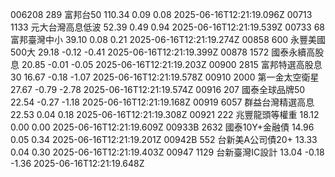 006208	289	富邦台50	110.34	0.09	0.08	2025-06-16T12:21:19.096Z
00713	1133	元大台灣高息低波	52.39	0.49	0.94	2025-06-16T12:21:19.539Z
00733	68	富邦臺灣中小	39.10	0.08	0.21	2025-06-16T12:21:19.274Z
00858	600	永豐美國500大	29.18	-0.12	-0.41	2025-06-16T12:21:19.399Z
00878	1572	國泰永續高股息	20.85	-0.01	-0.05	2025-06-16T12:21:19.203Z
00900	2815	富邦特選高股息30	16.67	-0.18	-1.07	2025-06-16T12:21:19.578Z
00910	2000	第一金太空衛星	27.67	-0.79	-2.78	2025-06-16T12:21:19.574Z
00916	207	國泰全球品牌50	22.54	-0.27	-1.18	2025-06-16T12:21:19.168Z
00919	6057	群益台灣精選高息	22.53	0.04	0.18	2025-06-16T12:21:19.308Z
00921	222	兆豐龍頭等權重	18.12	0.00	0.00	2025-06-16T12:21:19.609Z
00933B	2632	國泰10Y+金融債	14.96	0.05	0.34	2025-06-16T12:21:19.201Z
00942B	552	台新美A公司債20+	13.33	0.04	0.30	2025-06-16T12:21:19.403Z
00947	1129	台新臺灣IC設計	13.04	-0.18	-1.36	2025-06-16T12:21:19.648Z